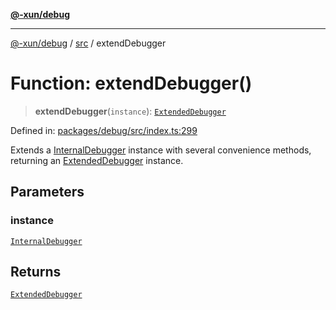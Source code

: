 [**@-xun/debug**](../../README.md)

***

[@-xun/debug](../../README.md) / [src](../README.md) / extendDebugger

# Function: extendDebugger()

> **extendDebugger**(`instance`): [`ExtendedDebugger`](../interfaces/ExtendedDebugger.md)

Defined in: [packages/debug/src/index.ts:299](https://github.com/Xunnamius/rejoinder/blob/cea65e14bbc115b3245cd3920912f80db8340a26/packages/debug/src/index.ts#L299)

Extends a [InternalDebugger](../interfaces/InternalDebugger.md) instance with several convenience methods,
returning an [ExtendedDebugger](../interfaces/ExtendedDebugger.md) instance.

## Parameters

### instance

[`InternalDebugger`](../interfaces/InternalDebugger.md)

## Returns

[`ExtendedDebugger`](../interfaces/ExtendedDebugger.md)
